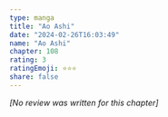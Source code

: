 ```yaml
---
type: manga
title: "Ao Ashi"
date: "2024-02-26T16:03:49"
name: "Ao Ashi"
chapter: 108
rating: 3
ratingEmoji: ⭐️⭐️⭐️
share: false
---
```


_[No review was written for this chapter]_
